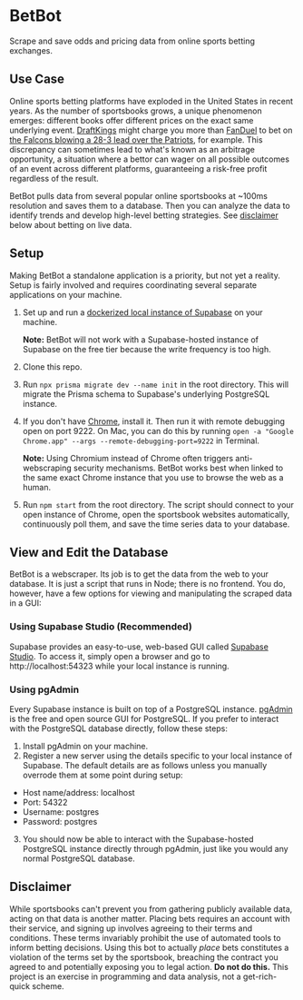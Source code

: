 # BetBot

Scrape and save odds and pricing data from online sports betting exchanges.

## Use Case

Online sports betting platforms have exploded in the United States in recent years. As the number of sportsbooks grows, a unique phenomenon emerges: different books offer different prices on the exact same underlying event. [DraftKings](https://sportsbook.draftkings.com/) might charge you more than [FanDuel](https://sportsbook.fanduel.com/) to bet on [the Falcons blowing a 28-3 lead over the Patriots](https://en.wikipedia.org/wiki/Super_Bowl_LI), for example. This discrepancy can sometimes lead to what's known as an arbitrage opportunity, a situation where a bettor can wager on all possible outcomes of an event across different platforms, guaranteeing a risk-free profit regardless of the result.

BetBot pulls data from several popular online sportsbooks at ~100ms resolution and saves them to a database. Then you can analyze the data to identify trends and develop high-level betting strategies. See [disclaimer](#disclaimer) below about betting on live data.

## Setup

Making BetBot a standalone application is a priority, but not yet a reality. Setup is fairly involved and requires coordinating several separate applications on your machine.

1. Set up and run a [dockerized local instance of Supabase](https://supabase.com/docs/guides/self-hosting/docker) on your machine.

   **Note:** BetBot will not work with a Supabase-hosted instance of Supabase on the free tier because the write frequency is too high.

2. Clone this repo.
3. Run `npx prisma migrate dev --name init` in the root directory. This will migrate the Prisma schema to Supabase's underlying PostgreSQL instance.
4. If you don't have [Chrome](https://www.google.com/chrome/), install it. Then run it with remote debugging open on port 9222. On Mac, you can do this by running `open -a "Google Chrome.app" --args --remote-debugging-port=9222` in Terminal.

   **Note:** Using Chromium instead of Chrome often triggers anti-webscraping security mechanisms. BetBot works best when linked to the same exact Chrome instance that you use to browse the web as a human.

5. Run `npm start` from the root directory. The script should connect to your open instance of Chrome, open the sportsbook websites automatically, continuously poll them, and save the time series data to your database.

## View and Edit the Database

BetBot is a webscraper. Its job is to get the data from the web to your database. It is just a script that runs in Node; there is no frontend. You do, however, have a few options for viewing and manipulating the scraped data in a GUI:

### Using Supabase Studio (Recommended)

Supabase provides an easy-to-use, web-based GUI called [Supabase Studio](https://supabase.com/blog/supabase-studio). To access it, simply open a browser and go to http://localhost:54323 while your local instance is running.

### Using pgAdmin

Every Supabase instance is built on top of a PostgreSQL instance. [pgAdmin](https://www.pgadmin.org/) is the free and open source GUI for PostgreSQL. If you prefer to interact with the PostgreSQL database directly, follow these steps:

1. Install pgAdmin on your machine.
2. Register a new server using the details specific to your local instance of Supabase. The default details are as follows unless you manually overrode them at some point during setup:

- Host name/address: localhost
- Port: 54322
- Username: postgres
- Password: postgres

3. You should now be able to interact with the Supabase-hosted PostgreSQL instance directly through pgAdmin, just like you would any normal PostgreSQL database.

## Disclaimer

While sportsbooks can't prevent you from gathering publicly available data, acting on that data is another matter. Placing bets requires an account with their service, and signing up involves agreeing to their terms and conditions. These terms invariably prohibit the use of automated tools to inform betting decisions. Using this bot to actually _place_ bets constitutes a violation of the terms set by the sportsbook, breaching the contract you agreed to and potentially exposing you to legal action. **Do not do this.** This project is an exercise in programming and data analysis, not a get-rich-quick scheme.
